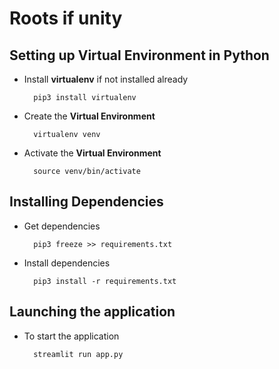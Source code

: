 # Roots if unity
## Setting up Virtual Environment in Python
- Install **virtualenv** if not installed already

        pip3 install virtualenv
- Create the **Virtual Environment**

        virtualenv venv
- Activate the **Virtual Environment**

        source venv/bin/activate
## Installing Dependencies
- Get dependencies

        pip3 freeze >> requirements.txt
- Install dependencies

        pip3 install -r requirements.txt
## Launching the application
- To start the application

        streamlit run app.py
